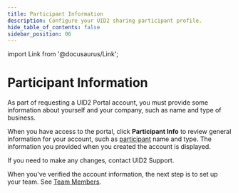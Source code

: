 ```yaml
---
title: Participant Information
description: Configure your UID2 sharing participant profile.
hide_table_of_contents: false
sidebar_position: 06
---
```


import Link from '@docusaurus/Link';

# Participant Information

As part of requesting a UID2 Portal account, you must provide some information about yourself and your company, such as name and type of business.

When you have access to the portal, click **Participant Info** to review general information for your account, such as <a href="../ref-info/glossary-uid#gl-sharing-participant">participant</a> name and type. The information you provided when you created the account is displayed.

If you need to make any changes, contact UID2 Support.

When you've verified the account information, the next step is to set up your team. See [Team Members](team-members.md).
